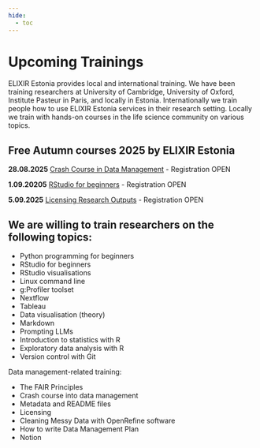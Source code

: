 ```yaml
---
hide:
  - toc
---
```

# Upcoming Trainings

ELIXIR Estonia provides local and international training. We have been training
researchers at University of Cambridge, University of Oxford, Institute Pasteur
in Paris, and locally in Estonia. Internationally we train people how to use
ELIXIR Estonia services in their research setting. Locally we train with
hands-on courses in the life science community on various topics.

## Free Autumn courses 2025 by ELIXIR Estonia

**28.08.2025** [Crash Course in Data Management](https://elixir.ut.ee/news/2025/08/11/Crash_course_DM_28_08/) - Registration OPEN

**1.09.20205** [RStudio for beginners](https://elixir.ut.ee/news/2025/08/11/RStudio_Basic_01_09_2025/)  - Registration OPEN

**5.09.2025** [Licensing Research Outputs]()  - Registration OPEN


## We are willing to train researchers on the following topics:

* Python programming for beginners
* RStudio for beginners
* RStudio visualisations
* Linux command line
* g:Profiler toolset
* Nextflow
* Tableau
* Data visualisation (theory)
* Markdown
* Prompting LLMs
* Introduction to statistics with R
* Exploratory data analysis with R
* Version control with Git

Data management-related training:

* The FAIR Principles
* Crash course into data management
* Metadata and README files
* Licensing
* Cleaning Messy Data with OpenRefine software
* How to write Data Management Plan
* Notion
